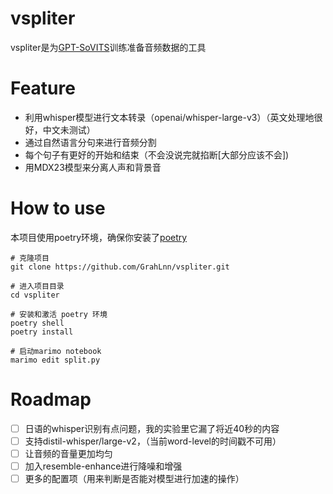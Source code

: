 # vspliter

vspliter是为[GPT-SoVITS](https://github.com/RVC-Boss/GPT-SoVITS)训练准备音频数据的工具

# Feature

- 利用whisper模型进行文本转录（openai/whisper-large-v3）（英文处理地很好，中文未测试）
- 通过自然语言分句来进行音频分割
- 每个句子有更好的开始和结束（不会没说完就掐断[大部分应该不会])
- 用MDX23模型来分离人声和背景音

# How to use

本项目使用poetry环境，确保你安装了[poetry](https://python-poetry.org/docs/)

```
# 克隆项目
git clone https://github.com/GrahLnn/vspliter.git

# 进入项目目录
cd vspliter

# 安装和激活 poetry 环境
poetry shell
poetry install

# 启动marimo notebook
marimo edit split.py
```

# Roadmap

- [ ] 日语的whisper识别有点问题，我的实验里它漏了将近40秒的内容
- [ ] 支持distil-whisper/large-v2，（当前word-level的时间戳不可用）
- [ ] 让音频的音量更加均匀
- [ ] 加入resemble-enhance进行降噪和增强
- [ ] 更多的配置项（用来判断是否能对模型进行加速的操作）
